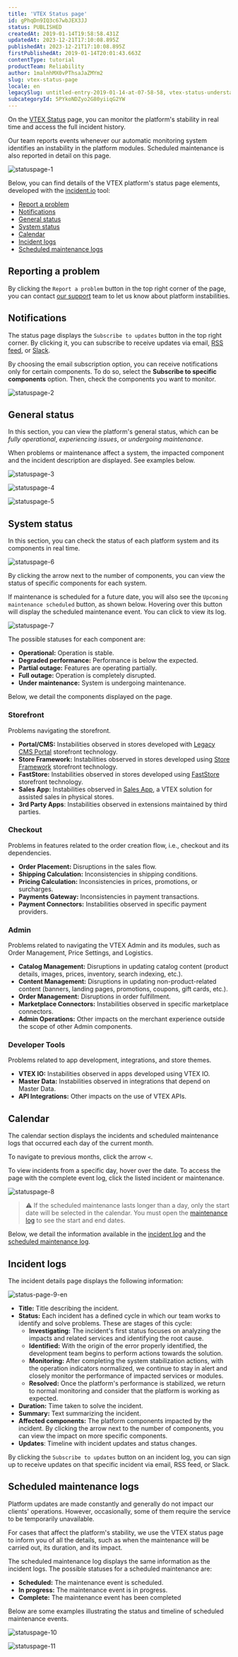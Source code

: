 ```yaml
---
title: 'VTEX Status page'
id: gPhqDn9IQ3c67wbJEX3JJ
status: PUBLISHED
createdAt: 2019-01-14T19:58:58.431Z
updatedAt: 2023-12-21T17:10:08.895Z
publishedAt: 2023-12-21T17:10:08.895Z
firstPublishedAt: 2019-01-14T20:01:43.663Z
contentType: tutorial
productTeam: Reliability
author: 1malnhMX0vPThsaJaZMYm2
slug: vtex-status-page
locale: en
legacySlug: untitled-entry-2019-01-14-at-07-58-58, vtex-status-understand-how-the-platform-status-works, platform-status-page
subcategoryId: 5PYkoNDZyo2G80yiiqG2YW
---
```


On the [VTEX Status](https://status.vtex.com/) page, you can monitor the platform's stability in real time and access the full incident history.

Our team reports events whenever our automatic monitoring system identifies an instability in the platform modules. Scheduled maintenance is also reported in detail on this page.

![statuspage-1](https://images.ctfassets.net/alneenqid6w5/qECQAjnWxwGH47wzXDv6c/d8aea2fa393bfb699b6ea71b9b59d7a9/statuspage-1.png)

Below, you can find details of the VTEX platform's status page elements, developed with the [incident.io](https://incident.io/) tool:

* [Report a problem](#reporting-a-problem)
* [Notifications](#notifications)
* [General status](#general-status)
* [System status](#system-status)
* [Calendar](#calendar)
* [Incident logs](#incident-logs)
* [Scheduled maintenance logs](#scheduled-maintenance-logs)

## Reporting a problem

By clicking the `Report a problem` button in the top right corner of the page, you can contact [our support](https://support.vtex.com/hc/en-us/requests) team to let us know about platform instabilities.

## Notifications

The status page displays the `Subscribe to updates` button in the top right corner. By clicking it, you can subscribe to receive updates via email, [RSS feed](https://rss.com/blog/how-do-rss-feeds-work/), or [Slack](https://slack.com/).

By choosing the email subscription option, you can receive notifications only for certain components. To do so, select the **Subscribe to specific components** option. Then, check the components you want to monitor.

![statuspage-2](https://images.ctfassets.net/alneenqid6w5/765OraMzYp5UPazSPX8JoP/2e3c6f8f076298d91e2ff5b8139325e0/statuspage-2.png)

## General status

In this section, you can view the platform's general status, which can be _fully operational_, _experiencing issues_, or _undergoing maintenance_.

When problems or maintenance affect a system, the impacted component and the incident description are displayed. See examples below.

![statuspage-3](https://images.ctfassets.net/alneenqid6w5/16vditkk4vdDH5NGhGp7zJ/21bc090adf8b43e7579831a500e4b627/statuspage-3.png)

![statuspage-4](https://images.ctfassets.net/alneenqid6w5/6EpVdfEsrlzNk2qQNWDN2b/80950f0d2faadb58b813eddc64eec7bc/statuspage-4.png)

![statuspage-5](https://images.ctfassets.net/alneenqid6w5/46ql2YGxhdGrZwrbhj9oe4/6d7fb7f4ffbf645810e4ade63efa9e64/statuspage-5.png)

## System status

In this section, you can check the status of each platform system and its components in real time.

![statuspage-6](https://images.ctfassets.net/alneenqid6w5/23cxCKAgrYgrHwsGeTWEFM/fdc22b9eff6d4bf11bfba43a283da409/statuspage-6.png)

By clicking the arrow <i class="fas fa-chevron-down"></i> next to the number of components, you can view the status of specific components for each system.

If maintenance is scheduled for a future date, you will also see the `Upcoming maintenance scheduled` button, as shown below. Hovering over this button will display the scheduled maintenance event. You can click to view its log.

![statuspage-7](https://images.ctfassets.net/alneenqid6w5/01rsFj3g2ZIyQfGvVj1U3F/1fbf5de5c36e02ec2bfd6204471a2ebf/statuspage-7.png)

The possible statuses for each component are:

* **Operational:** Operation is stable.
* **Degraded performance:** Performance is below the expected.
* **Partial outage:** Features are operating partially.
* **Full outage:** Operation is completely disrupted.
* **Under maintenance:** System is undergoing maintenance.

Below, we detail the components displayed on the page.

### Storefront

Problems navigating the storefront.

* **Portal/CMS:** Instabilities observed in stores developed with [Legacy CMS Portal](https://help.vtex.com/en/tracks/cms--2YcpgIljVaLVQYMzxQbc3z/1oN446gRGcR2s70RvBCAmj) storefront technology.
* **Store Framework:** Instabilities observed in stores developed using [Store Framework](https://developers.vtex.com/docs/guides/vtex-io-documentation-what-is-vtex-store-framework) storefront technology.
* **FastStore:** Instabilities observed in stores developed using [FastStore](https://www.faststore.dev/) storefront technology.
* **Sales App:** Instabilities observed in [Sales App](https://help.vtex.com/en/tracks/instore-getting-started-and-setting-up--zav76TFEZlAjnyBVL5tRc/7fnnVlG3Kv1Tay9iagc5yf), a VTEX solution for assisted sales in physical stores.
* **3rd Party Apps**: Instabilities observed in extensions maintained by third parties.

### Checkout

Problems in features related to the order creation flow, i.e., checkout and its dependencies.

* **Order Placement:** Disruptions in the sales flow.
* **Shipping Calculation:** Inconsistencies in shipping conditions.
* **Pricing Calculation:** Inconsistencies in prices, promotions, or surcharges.
* **Payments Gateway:** Inconsistencies in payment transactions.
* **Payment Connectors:** Instabilities observed in specific payment providers.

### Admin

Problems related to navigating the VTEX Admin and its modules, such as Order Management, Price Settings, and Logistics.

* **Catalog Management:** Disruptions in updating catalog content (product details, images, prices, inventory, search indexing, etc.).
* **Content Management:** Disruptions in updating non-product-related content (banners, landing pages, promotions, coupons, gift cards, etc.).
* **Order Management:** Disruptions in order fulfillment.
* **Marketplace Connectors:** Instabilities observed in specific marketplace connectors.
* **Admin Operations:** Other impacts on the merchant experience outside the scope of other Admin components.

### Developer Tools

Problems related to app development, integrations, and store themes.

* **VTEX IO:** Instabilities observed in apps developed using VTEX IO.
* **Master Data:** Instabilities observed in integrations that depend on Master Data.
* **API Integrations:** Other impacts on the use of VTEX APIs.

## Calendar

The calendar section displays the incidents and scheduled maintenance logs that occurred each day of the current month.

To navigate to previous months, click the arrow `<`.

To view incidents from a specific day, hover over the date. To access the page with the complete event log, click the listed incident or maintenance.

![statuspage-8](https://images.ctfassets.net/alneenqid6w5/2aRBMeTVELfszcFQFpXyUJ/8ca30c0cd6d89aaca8d92dc21af7274e/statuspage-8.png)

>⚠️ If the scheduled maintenance lasts longer than a day, only the start date will be selected in the calendar. You must open the [ maintenance log](#scheduled-maintenance-logs) to see the start and end dates.

Below, we detail the information available in the [incident log](#incident-logs) and the [scheduled maintenance log](#scheduled-maintenance-logs).

## Incident logs

The incident details page displays the following information:

![status-page-9-en](https://images.ctfassets.net/alneenqid6w5/2jNJB6z7HrvDzQMLi1W4KW/6cacbbfc2e5b7e99bf4309e3622edda4/status-page-9-en.png)

* **Title:** Title describing the incident.
* **Status:** Each incident has a defined cycle in which our team works to identify and solve problems. These are stages of this cycle:
    * **Investigating:** The incident's first status focuses on analyzing the impacts and related services and identifying the root cause.
    * **Identified:** With the origin of the error properly identified, the development team begins to perform actions towards the solution.
    * **Monitoring:** After completing the system stabilization actions, with the operation indicators normalized, we continue to stay in alert and closely monitor the performance of impacted services or modules.
    * **Resolved:** Once the platform's performance is stabilized, we return to normal monitoring and consider that the platform is working as expected.
* **Duration:** Time taken to solve the incident.
* **Summary:** Text summarizing the incident.
* **Affected components:** The platform components impacted by the incident. By clicking the arrow next to the number of components, you can view the impact on more specific components.
* **Updates**: Timeline with incident updates and status changes.

By clicking the `Subscribe to updates` button on an incident log, you can sign up to receive updates on that specific incident via email, RSS feed, or Slack.

## Scheduled maintenance logs

Platform updates are made constantly and generally do not impact our clients' operations. However, occasionally, some of them require the service to be temporarily unavailable.

For cases that affect the platform's stability, we use the VTEX status page to inform you of all the details, such as when the maintenance will be carried out, its duration, and its impact.

The scheduled maintenance log displays the same information as the incident logs. The possible statuses for a scheduled maintenance are:

* **Scheduled:** The maintenance event is scheduled.
* **In progress:** The maintenance event is in progress.
* **Complete:** The maintenance event has been completed

Below are some examples illustrating the status and timeline of scheduled maintenance events.

![statuspage-10](https://images.ctfassets.net/alneenqid6w5/1pf3IU5k6R0pHhC7xLeKu0/7dc874395f5b13ba6e1ce62b76913398/statuspage-10.png)

![statuspage-11](https://images.ctfassets.net/alneenqid6w5/4GtphAcpvUEwKmhl7FuPiU/9900eb1dd6b9086a6c6049855dbc17c9/statuspage-11.png)

